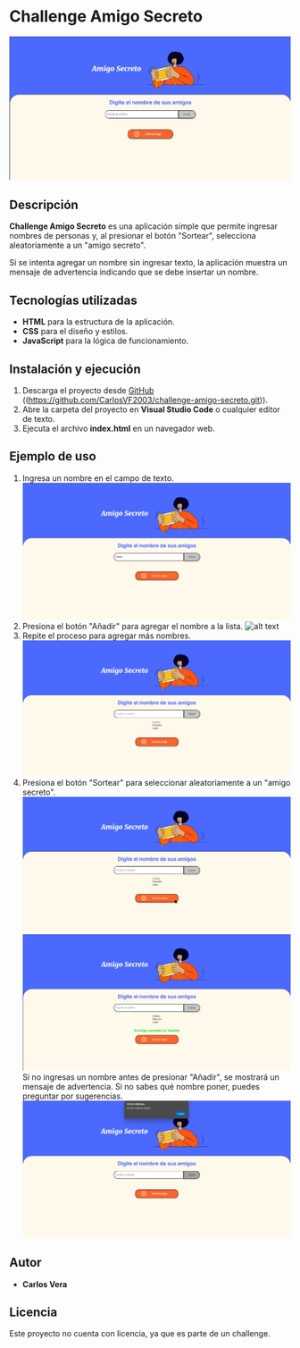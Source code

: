 # Challenge Amigo Secreto
![alt text](Iniciopagina.png)

## Descripción
**Challenge Amigo Secreto** es una aplicación simple que permite ingresar nombres de personas y, al presionar el botón "Sortear", selecciona aleatoriamente a un "amigo secreto".

Si se intenta agregar un nombre sin ingresar texto, la aplicación muestra un mensaje de advertencia indicando que se debe insertar un nombre.

## Tecnologías utilizadas
- **HTML** para la estructura de la aplicación.
- **CSS** para el diseño y estilos.
- **JavaScript** para la lógica de funcionamiento.

## Instalación y ejecución
1. Descarga el proyecto desde [GitHub](#) ((https://github.com/CarlosVF2003/challenge-amigo-secreto.git)).
2. Abre la carpeta del proyecto en **Visual Studio Code** o cualquier editor de texto.
3. Ejecuta el archivo **index.html** en un navegador web.

## Ejemplo de uso
1. Ingresa un nombre en el campo de texto.
![alt text](Colocarnombre.png)
2. Presiona el botón "Añadir" para agregar el nombre a la lista.
![alt text](Clickañadir.png)
3. Repite el proceso para agregar más nombres.
![alt text](Repetirproceso.png)
4. Presiona el botón "Sortear" para seleccionar aleatoriamente a un "amigo secreto".
![alt text](Sortearamigo.png)![alt text](Amigosorteado.png)
Si no ingresas un nombre antes de presionar "Añadir", se mostrará un mensaje de advertencia. Si no sabes qué nombre poner, puedes preguntar por sugerencias.
![alt text](Errornombre.png)
## Autor
- **Carlos Vera**

## Licencia
Este proyecto no cuenta con licencia, ya que es parte de un challenge.

